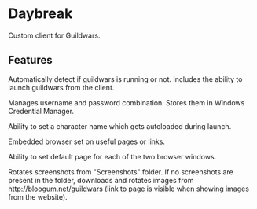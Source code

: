# Daybreak
Custom client for Guildwars.

## Features
Automatically detect if guildwars is running or not. Includes the ability to launch guildwars from the client.

Manages username and password combination. Stores them in Windows Credential Manager.

Ability to set a character name which gets autoloaded during launch.

Embedded browser set on useful pages or links.

Ability to set default page for each of the two browser windows.

Rotates screenshots from "Screenshots" folder. If no screenshots are present in the folder, downloads and rotates images from http://bloogum.net/guildwars (link to page is visible when showing images from the website).
